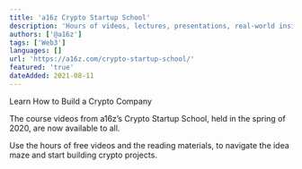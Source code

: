 ```yaml
---
title: 'a16z Crypto Startup School'
description: 'Hours of videos, lectures, presentations, real-world insights and fireside chats from some of the best minds in the crypto space.'
authors: ['@a16z']
tags: ['Web3']
languages: []
url: 'https://a16z.com/crypto-startup-school/'
featured: 'true'
dateAdded: 2021-08-11
---
```


Learn How to Build a Crypto Company

The course videos from a16z’s Crypto Startup School, held in the spring of 2020, are now available to all.

Use the hours of free videos and the reading materials, to navigate the idea maze and start building crypto projects.